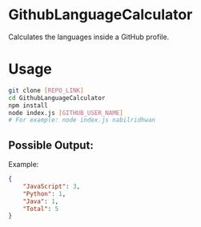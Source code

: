 # GithubLanguageCalculator
Calculates the languages inside a GitHub profile.

# Usage
``` bash
git clone [REPO_LINK]
cd GithubLanguageCalculator
npm install
node index.js [GITHUB_USER_NAME]
# For example: node index.js nabilridhwan
```

## Possible Output:
Example:
``` json
{
    "JavaScript": 3,
    "Python": 1,
    "Java": 1,
    "Total": 5
}
```